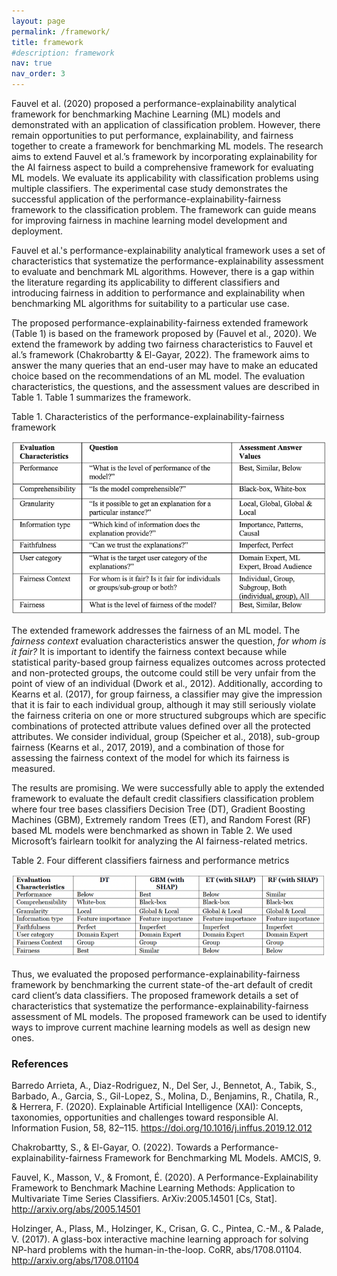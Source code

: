 ```yaml
---
layout: page
permalink: /framework/
title: framework
#description: framework
nav: true
nav_order: 3
---
```


Fauvel et al. (2020) proposed a performance-explainability analytical framework for benchmarking Machine Learning (ML) models and demonstrated with an application of classification problem. However, there remain opportunities to put performance, explainability, and fairness together to create a framework for benchmarking ML models. The research aims to extend Fauvel et al.’s framework by incorporating explainability for the AI fairness aspect to build a comprehensive framework for evaluating ML models. We evaluate its applicability with classification problems using multiple classifiers. The experimental case study demonstrates the successful application of the performance-explainability-fairness framework to the classification problem. The framework can guide means for improving fairness in machine learning model development and deployment.

Fauvel et al.'s performance-explainability analytical framework uses a set of characteristics that systematize the performance-explainability assessment to evaluate and benchmark ML algorithms. However, there is a gap within the literature regarding its applicability to different classifiers and introducing fairness in addition to performance and explainability when benchmarking ML algorithms for suitability to a particular use case.

The proposed performance-explainability-fairness extended framework (Table 1) is based on the framework proposed by (Fauvel et al., 2020). We extend the framework by adding two fairness characteristics to Fauvel et al.’s framework (Chakrobartty & El-Gayar, 2022). The framework aims to answer the many queries that an end-user may have to make an educated choice based on the recommendations of an ML model. The evaluation characteristics, the questions, and the assessment values are described in Table 1. Table 1 summarizes the framework.

Table 1. Characteristics of the performance-explainability-fairness framework

<img src="/assets/img/pef-framework.png" alt="Performance-explainability-fairness Framework">


The extended framework addresses the fairness of an ML model. The <em>fairness context</em> evaluation characteristics answer the question, <em>for whom is it fair?</em> It is important to identify the fairness context because while statistical parity-based group fairness equalizes outcomes across protected and non-protected groups, the outcome could still be very unfair from the point of view of an individual (Dwork et al., 2012). Additionally, according to Kearns et al. (2017), for group fairness, a classifier may give the impression that it is fair to each individual group, although it may still seriously violate the fairness criteria on one or more structured subgroups which are specific combinations of protected attribute values defined over all the protected attributes. We consider individual, group (Speicher et al., 2018), sub-group fairness (Kearns et al., 2017, 2019), and a combination of those for assessing the fairness context of the model for which its fairness is measured.

The results are promising. We were successfully able to apply the extended framework to evaluate the default credit classifiers classification problem where four tree bases classifiers Decision Tree (DT), Gradient Boosting Machines (GBM), Extremely random Trees (ET), and Random Forest (RF) based ML models were benchmarked as shown in Table 2. We used Microsoft’s fairlearn toolkit for analyzing the AI fairness-related metrics.

Table 2. Four different classifiers fairness and performance metrics

<img src="/assets/img/framework-result.png" alt="Framework Result">


Thus, we evaluated the proposed performance-explainability-fairness framework by benchmarking the current state-of the-art default of credit card client’s data classifiers. The proposed framework details a set of characteristics that systematize the performance-explainability-fairness assessment of ML models. The proposed framework can be used to identify ways to improve current machine learning models as well as design new ones.




### References

Barredo Arrieta, A., Diaz-Rodriguez, N., Del Ser, J., Bennetot, A., Tabik, S., Barbado, A., Garcia, S., Gil-Lopez, S., Molina, D., Benjamins, R., Chatila, R., & Herrera, F. (2020). Explainable Artificial Intelligence (XAI): Concepts, taxonomies, opportunities and challenges toward responsible AI. Information Fusion, 58, 82–115. https://doi.org/10.1016/j.inffus.2019.12.012

Chakrobartty, S., & El-Gayar, O. (2022). Towards a Performance-explainability-fairness Framework for Benchmarking ML Models. AMCIS, 9.

Fauvel, K., Masson, V., & Fromont, É. (2020). A Performance-Explainability Framework to Benchmark Machine Learning Methods: Application to Multivariate Time Series Classifiers. ArXiv:2005.14501 [Cs, Stat]. http://arxiv.org/abs/2005.14501

Holzinger, A., Plass, M., Holzinger, K., Crisan, G. C., Pintea, C.-M., & Palade, V. (2017). A glass-box interactive machine learning approach for solving NP-hard problems with the human-in-the-loop. CoRR, abs/1708.01104. http://arxiv.org/abs/1708.01104

